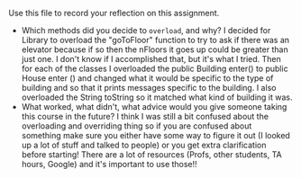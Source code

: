 Use this file to record your reflection on this assignment.

- Which methods did you decide to `overload`, and why?
I decided for Library to overload the "goToFloor" function to try to ask if there was an elevator because if so then the nFloors it goes up could be greater than just one. I don't know if I accomplished that, but it's what I tried. Then for each of the classes I overloaded the public Building enter() to public House enter () and changed what it would be specific to the type of building and so that it prints messages specific to the building. I also overloaded the String toString so it matched what kind of building it was.
- What worked, what didn't, what advice would you give someone taking this course in the future?
I think I was still a bit confused about the overloading and overriding thing so if you are confused about something make sure you either have some way to figure it out (I looked up a lot of stuff and talked to people) or you get extra clarification before starting! There are a lot of resources (Profs, other students, TA hours, Google) and it's important to use those!!